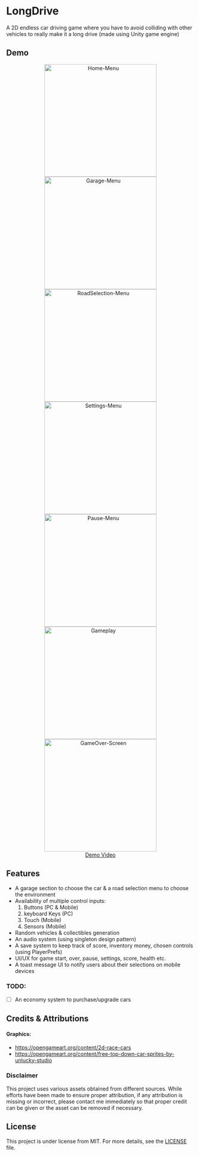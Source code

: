 # LongDrive

A 2D endless car driving game where you have to avoid colliding with other vehicles to really make it
a long drive (made using Unity game engine)

## Demo

[//]: # ([Download from itch.io]&#40;https://kharva.itch.io/helix-jump&#41;)

<div align="center">
  <img src="README-Resources/Home-Menu.png" alt="Home-Menu" height="300px">
  <img src="README-Resources/Garage-Menu.png" alt="Garage-Menu" height="300px">
  <img src="README-Resources/RoadSelection-Menu.png" alt="RoadSelection-Menu" height="300px">
  <img src="README-Resources/Settings-Menu.png" alt="Settings-Menu" height="300px">
  <img src="README-Resources/Pause-Menu.png" alt="Pause-Menu" height="300px">
  <img src="README-Resources/Gameplay.png" alt="Gameplay" height="300px">
  <img src="README-Resources/GameOver-Screen.png" alt="GameOver-Screen" height="300px">
</div>
<div align="center">
  <a href="https://youtu.be/5WXNAoNZvwg" target="_blank">Demo Video</a>
</div>

[//]: # (https://user-images.githubusercontent.com/42877499/145081422-d29a8b6e-bc0c-45b3-88fa-059ba84e573f.mp4)

[//]: # (https://user-images.githubusercontent.com/42877499/145082947-3083b4dd-4243-4ea3-acca-5bfad5343fc3.mp4)

## Features

- A garage section to choose the car & a road selection menu to choose the environment
- Availability of multiple control inputs:
  1. Buttons (PC & Mobile)
  2. keyboard Keys (PC)
  3. Touch (Mobile)
  4. Sensors (Mobile)
- Random vehicles & collectibles generation
- An audio system (using singleton design pattern)
- A save system to keep track of score, inventory money, chosen controls (using PlayerPrefs)
- UI/UX for game start, over, pause, settings, score, health etc.
- A toast message UI to notify users about their selections on mobile devices

### TODO:

- [ ] An economy system to purchase/upgrade cars

## Credits & Attributions

#### Graphics:

- https://opengameart.org/content/2d-race-cars
- https://opengameart.org/content/free-top-down-car-sprites-by-unlucky-studio

[//]: # ()
[//]: # (#### Sounds:)

[//]: # (- https://freesound.org/people/RHumphries/packs/117/)

[//]: # (- https://www.freesfx.co.uk/)

### Disclaimer

This project uses various assets obtained from different sources. While efforts have been made to ensure proper attribution, if any attribution is missing or incorrect, please contact me immediately so that proper credit can be given or the asset can be removed if necessary.

## License

This project is under license from MIT. For more details, see the [LICENSE](LICENSE) file.

